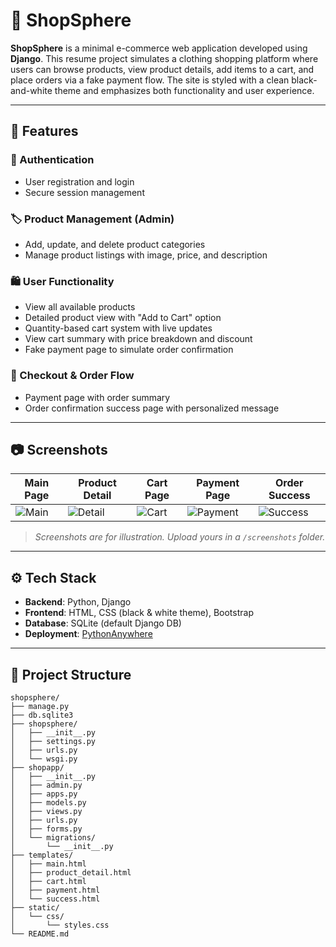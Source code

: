 # 🛒 ShopSphere

**ShopSphere** is a minimal e-commerce web application developed using **Django**. This resume project simulates a clothing shopping platform where users can browse products, view product details, add items to a cart, and place orders via a fake payment flow. The site is styled with a clean black-and-white theme and emphasizes both functionality and user experience.

---

## 🚀 Features

### 🔐 Authentication
- User registration and login
- Secure session management

### 🏷️ Product Management (Admin)
- Add, update, and delete product categories
- Manage product listings with image, price, and description

### 🛍️ User Functionality
- View all available products
- Detailed product view with "Add to Cart" option
- Quantity-based cart system with live updates
- View cart summary with price breakdown and discount
- Fake payment page to simulate order confirmation

### 🧾 Checkout & Order Flow
- Payment page with order summary
- Order confirmation success page with personalized message

---

## 📷 Screenshots

| Main Page | Product Detail | Cart Page | Payment Page | Order Success |
|-----------|----------------|-----------|---------------|----------------|
| ![Main](./screenshots/main.png) | ![Detail](./screenshots/product.png) | ![Cart](./screenshots/cart.png) | ![Payment](./screenshots/payment.png) | ![Success](./screenshots/success.png) |

> *Screenshots are for illustration. Upload yours in a `/screenshots` folder.*

---

## ⚙️ Tech Stack

- **Backend**: Python, Django
- **Frontend**: HTML, CSS (black & white theme), Bootstrap
- **Database**: SQLite (default Django DB)
- **Deployment**: [PythonAnywhere](https://www.pythonanywhere.com)

---

## 📁 Project Structure

```plaintext
shopsphere/
├── manage.py
├── db.sqlite3
├── shopsphere/
│   ├── __init__.py
│   ├── settings.py
│   ├── urls.py
│   └── wsgi.py
├── shopapp/
│   ├── __init__.py
│   ├── admin.py
│   ├── apps.py
│   ├── models.py
│   ├── views.py
│   ├── urls.py
│   ├── forms.py
│   └── migrations/
│       └── __init__.py
├── templates/
│   ├── main.html
│   ├── product_detail.html
│   ├── cart.html
│   ├── payment.html
│   └── success.html
├── static/
│   └── css/
│       └── styles.css
└── README.md

